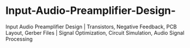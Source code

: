# Input-Audio-Preamplifier-Design-
Input Audio Preamplifier Design | Transistors, Negative Feedback, PCB Layout, Gerber Files | Signal Optimization, Circuit Simulation, Audio Signal Processing
